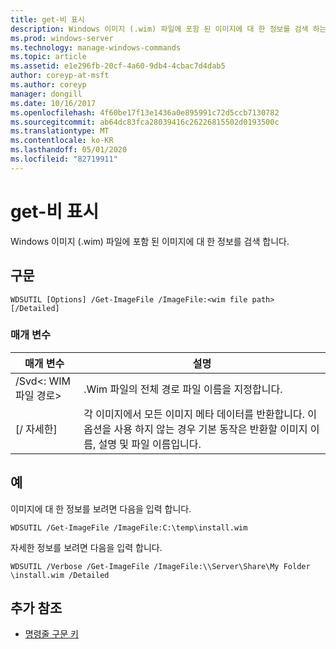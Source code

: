 ```yaml
---
title: get-비 표시
description: Windows 이미지 (.wim) 파일에 포함 된 이미지에 대 한 정보를 검색 하는 get 파일 항목에 대 한 참조 항목입니다.
ms.prod: windows-server
ms.technology: manage-windows-commands
ms.topic: article
ms.assetid: e1e296fb-20cf-4a60-9db4-4cbac7d4dab5
author: coreyp-at-msft
ms.author: coreyp
manager: dongill
ms.date: 10/16/2017
ms.openlocfilehash: 4f60be17f13e1436a0e895991c72d5ccb7130782
ms.sourcegitcommit: ab64dc83fca28039416c26226815502d0193500c
ms.translationtype: MT
ms.contentlocale: ko-KR
ms.lasthandoff: 05/01/2020
ms.locfileid: "82719911"
---
```

# <a name="get-imagefile"></a>get-비 표시

Windows 이미지 (.wim) 파일에 포함 된 이미지에 대 한 정보를 검색 합니다.

## <a name="syntax"></a>구문

```
WDSUTIL [Options] /Get-ImageFile /ImageFile:<wim file path> [/Detailed]
```

### <a name="parameters"></a>매개 변수

|매개 변수|설명|
|---------|-----------|
|/Svd\<: WIM 파일 경로>|.Wim 파일의 전체 경로 파일 이름을 지정합니다.|
|[/ 자세한]|각 이미지에서 모든 이미지 메타 데이터를 반환합니다. 이 옵션을 사용 하지 않는 경우 기본 동작은 반환할 이미지 이름, 설명 및 파일 이름입니다.|

## <a name="examples"></a>예

이미지에 대 한 정보를 보려면 다음을 입력 합니다.
```
WDSUTIL /Get-ImageFile /ImageFile:C:\temp\install.wim
```
자세한 정보를 보려면 다음을 입력 합니다.
```
WDSUTIL /Verbose /Get-ImageFile /ImageFile:\\Server\Share\My Folder \install.wim /Detailed
```

## <a name="additional-references"></a>추가 참조

- [명령줄 구문 키](command-line-syntax-key.md)